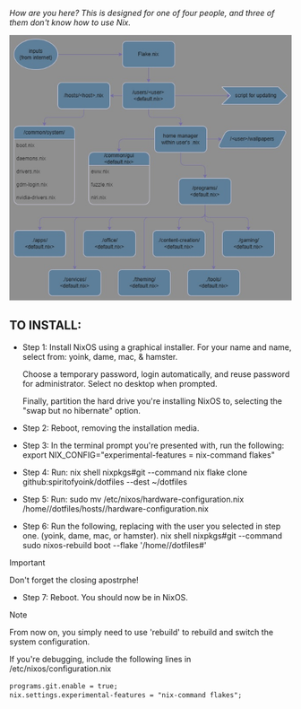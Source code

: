 *How are you here? This is designed for one of four people, and three of them don't know how to use Nix.*


![Image](nixos-configuration-map.jpg?raw=true)

## TO INSTALL:

* Step 1: Install NixOS using a graphical installer. For your name and <user>name, select from: yoink, dame, mac, & hamster.

     Choose a temporary password, login automatically, and reuse password for administrator. Select no desktop when prompted.

     Finally, partition the hard drive you're installing NixOS to, selecting the "swap but no hibernate" option.


* Step 2: Reboot, removing the installation media.


* Step 3: In the terminal prompt you're presented with, run the following:
    export NIX_CONFIG="experimental-features = nix-command flakes"


* Step 4: Run:
    nix shell nixpkgs#git --command nix flake clone github:spiritofyoink/dotfiles --dest ~/dotfiles


* Step 5: Run:
    sudo mv /etc/nixos/hardware-configuration.nix /home/<host>/dotfiles/hosts/<host>/hardware-configuration.nix


* Step 6: Run the following, replacing <user> with the user you selected in step one. (yoink, dame, mac, or hamster).
    nix shell nixpkgs#git --command sudo nixos-rebuild boot --flake '/home/<user>/dotfiles#<user>'

> [!IMPORTANT]
> Don't forget the closing apostrphe!


* Step 7: Reboot. You should now be in NixOS.


> [!NOTE]
> From now on, you simply need to use 'rebuild' to rebuild and switch the system configuration.


If you're debugging, include the following lines in /etc/nixos/configuration.nix

    programs.git.enable = true;
    nix.settings.experimental-features = "nix-command flakes";
